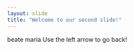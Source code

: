 ```yaml
---
layout: slide
title: "Welcome to our second slide!"
---
```

beate maria
Use the left arrow to go back!

